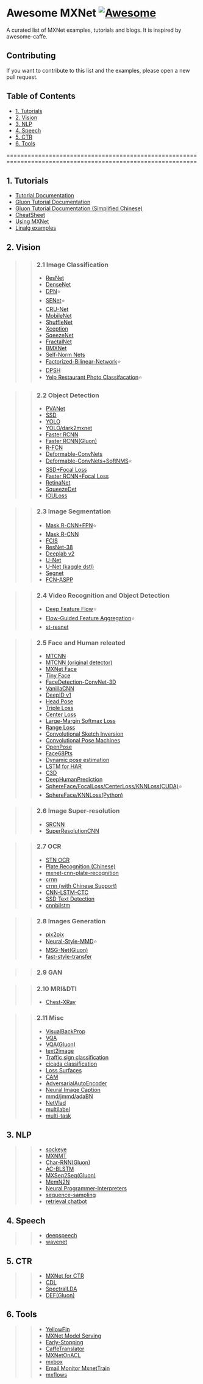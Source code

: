 # Awesome MXNet [![Awesome](https://cdn.rawgit.com/sindresorhus/awesome/d7305f38d29fed78fa85652e3a63e154dd8e8829/media/badge.svg)](https://github.com/jtoy/awesome)

A curated list of MXNet examples, tutorials and blogs. It is inspired by awesome-caffe.

## <a name="Contributing"></a>Contributing

If you want to contribute to this list and the examples, please open a new pull request.

## Table of Contents
- [1. Tutorials](#Tutorials)
- [2. Vision](#Vision)
- [3. NLP](#NLP)
- [4. Speech](#Speech)
- [5. CTR](#CTR)
- [6. Tools](#Tools)

============================================================================================================
## <a name="Tutorials"></a>1. Tutorials
- [Tutorial Documentation](https://mxnet.incubator.apache.org/tutorials/)
- [Gluon Tutorial Documentation](http://gluon.mxnet.io/)
- [Gluon Tutorial Documentation (Simplified Chinese)](https://zh.gluon.ai/)
- [CheatSheet](https://github.com/chinakook/Awesome-MXNet/blob/master/apache-mxnet-cheat.pdf)
- [Using MXNet](https://github.com/JONGGON/Mxnet_Tutorial)
- [Linalg examples](https://github.com/ARCambridge/MXNet_linalg_examples)

## <a name="Vision"></a>2. Vision
>> ### 2.1 Image Classification
>> - [ResNet](https://github.com/tornadomeet/ResNet)
>> - [DenseNet](https://github.com/bruinxiong/densenet.mxnet)
>> - [DPN](https://github.com/cypw/DPNs):star:
>> - [SENet](https://github.com/bruinxiong/SENet.mxnet):star:
>> - [CRU-Net](https://github.com/cypw/CRU-Net)
>> - [MobileNet](https://github.com/KeyKy/mobilenet-mxnet)
>> - [ShuffleNet](https://github.com/ZiyueHuang/MXShuffleNet)
>> - [Xception](https://github.com/bruinxiong/xception.mxnet)
>> - [SqeezeNet](https://github.com/miaow1988/SqueezeNet_v1.2)
>> - [FractalNet](https://github.com/newuser-16824/mxnet-fractalnet)
>> - [BMXNet](https://github.com/hpi-xnor/BMXNet)
>> - [Self-Norm Nets](https://github.com/Ldpe2G/DeepLearningForFun/tree/master/Mxnet-Scala/SelfNormNets)
>> - [Factorized-Bilinear-Network](https://github.com/lyttonhao/Factorized-Bilinear-Network):star:
>> - [DPSH](https://github.com/akturtle/DPSH)
>> - [Yelp Restaurant Photo Classifacation](https://github.com/u1234x1234/kaggle-yelp-restaurant-photo-classification):star:

>> ### 2.2 Object Detection
>> - [PVANet](https://github.com/apache/incubator-mxnet/pull/7786)
>> - [SSD](https://github.com/zhreshold/mxnet-ssd)
>> - [YOLO](https://github.com/zhreshold/mxnet-yolo)
>> - [YOLO/dark2mxnet](https://github.com/bowenc0221/MXNet-YOLO)
>> - [Faster RCNN](https://github.com/precedenceguo/mx-rcnn)
>> - [Faster RCNN(Gluon)](https://github.com/linmx0130/ya_mxdet)
>> - [R-FCN](https://github.com/msracver/Deformable-ConvNets)
>> - [Deformable-ConvNets](https://github.com/msracver/Deformable-ConvNets)
>> - [Deformable-ConvNets+SoftNMS](https://github.com/bharatsingh430/Deformable-ConvNets):star:
>> - [SSD+Focal Loss](https://github.com/eldercrow/focal_loss_mxnet_ssd)
>> - [Faster RCNN+Focal Loss](https://github.com/unsky/focal-loss)
>> - [RetinaNet](https://github.com/unsky/RetinaNet)
>> - [SqueezeDet](https://github.com/alvinwan/squeezeDetMX)
>> - [IOULoss](https://github.com/wcj-Ford/IOULoss)

>> ### 2.3 Image Segmentation
>> - [Mask R-CNN+FPN](https://github.com/TuSimple/mx-maskrcnn):star:
>> - [Mask R-CNN](https://github.com/xilaili/maskrcnn.mxnet)
>> - [FCIS](https://github.com/msracver/FCIS)
>> - [ResNet-38](https://github.com/itijyou/ademxapp)
>> - [Deeplab v2](https://github.com/buptweixin/mxnet-deeplab)
>> - [U-Net](https://github.com/chinakook/U-Net)
>> - [U-Net (kaggle dstl)](https://github.com/u1234x1234/kaggle-dstl-satellite-imagery-feature-detection)
>> - [Segnet](https://github.com/solin319/incubator-mxnet/tree/solin-patch-segnet)
>> - [FCN-ASPP](https://github.com/ComeOnGetMe/FCN-ASPP-with-uncertainty)

>> ### 2.4 Video Recognition and Object Detection
>> - [Deep Feature Flow](https://github.com/msracver/Deep-Feature-Flow):star:
>> - [Flow-Guided Feature Aggregation](https://github.com/msracver/Flow-Guided-Feature-Aggregation):star:
>> - [st-resnet](https://github.com/jay1204/st-resnet)

>> ### 2.5 Face and Human releated
>> - [MTCNN](https://github.com/Seanlinx/mtcnn)
>> - [MTCNN (original detector)](https://github.com/pangyupo/mxnet_mtcnn_face_detection)
>> - [MXNet Face](https://github.com/tornadomeet/mxnet-face)
>> - [Tiny Face](https://github.com/chinakook/hr101_mxnet)
>> - [FaceDetection-ConvNet-3D](https://github.com/tfwu/FaceDetection-ConvNet-3D)
>> - [VanillaCNN](https://github.com/flyingzhao/mxnet_VanillaCNN)
>> - [DeepID v1](https://github.com/AihahaFox/deepid-mxnet)
>> - [Head Pose](https://github.com/LaoDar/cnn_head_pose_estimator)
>> - [Triple Loss](https://github.com/xlvector/learning-dl/tree/master/mxnet/triple-loss)
>> - [Center Loss](https://github.com/pangyupo/mxnet_center_loss)
>> - [Large-Margin Softmax Loss](https://github.com/luoyetx/mx-lsoftmax)
>> - [Range Loss](https://github.com/ShownX/mxnet-rangeloss)
>> - [Convolutional Sketch Inversion](https://github.com/VinniaKemala/sketch-inversion)
>> - [Convolutional Pose Machines](https://github.com/li-haoran/mxnet-convolutional_pose_machines_Testing)
>> - [OpenPose](https://github.com/dragonfly90/mxnet_Realtime_Multi-Person_Pose_Estimation)
>> - [Face68Pts](https://github.com/LaoDar/mxnet_cnn_face68pts)
>> - [Dynamic pose estimation](https://github.com/gengshan-y/dyn_pose)
>> - [LSTM for HAR](https://github.com/Ldpe2G/DeepLearningForFun/tree/master/Mxnet-Scala/HumanActivityRecognition)
>> - [C3D](https://github.com/JaggerYoung/C3D-mxnet)
>> - [DeepHumanPrediction](https://github.com/JONGGON/DeepHumanPrediction)
>> - [SphereFace/FocalLoss/CenterLoss/KNNLoss(CUDA)](https://github.com/deepearthgo/Cuda-Mxnet):star:
>> - [SphereFace/KNNLoss(Python)](https://github.com/deepearthgo/Python-Mxnet)

>> ### 2.6 Image Super-resolution
>> - [SRCNN](https://github.com/Codersadis/SRCNN-MXNET)
>> - [SuperResolutionCNN](https://github.com/galad-loth/SuperResolutionCNN)

>> ### 2.7 OCR
>> - [STN OCR](https://github.com/Bartzi/stn-ocr)
>> - [Plate Recognition (Chinese)](https://github.com/szad670401/end-to-end-for-chinese-plate-recognition)
>> - [mxnet-cnn-plate-recognition](https://github.com/huxiaoman7/mxnet-cnn-plate-recognition)
>> - [crnn](https://github.com/xinghedyc/mxnet-cnn-lstm-ctc-ocr)
>> - [crnn (with Chinese Support)](https://github.com/novioleo/crnn.mxnet)
>> - [CNN-LSTM-CTC](https://github.com/oyxhust/CNN-LSTM-CTC-text-recognition)
>> - [SSD Text Detection](https://github.com/oyxhust/ssd-text_detection)
>> - [cnnbilstm](https://github.com/deepinsight/cnnbilstm-mxnet)

>> ### 2.8 Images Generation
>> - [pix2pix](https://github.com/Ldpe2G/DeepLearningForFun/tree/master/Mxnet-Scala/Pix2Pix)
>> - [Neural-Style-MMD](https://github.com/lyttonhao/Neural-Style-MMD):star:
>> - [MSG-Net(Gluon)](https://github.com/zhanghang1989/MXNet-Gluon-Style-Transfer)
>> - [fast-style-transfer](https://github.com/SineYuan/mxnet-fast-neural-style)

>> ### 2.9 GAN

>> ### 2.10 MRI&DTI
>> - [Chest-XRay](https://github.com/kperkins411/MXNet-Chest-XRay-Evaluation)

>> ### 2.11 Misc
>> - [VisualBackProp](https://github.com/Bartzi/visual-backprop-mxnet)
>> - [VQA](https://github.com/shiyangdaisy23/mxnet-vqa)
>> - [VQA(Gluon)](https://github.com/shiyangdaisy23/vqa-mxnet-gluon)
>> - [text2image](https://github.com/dbsheta/text2image)
>> - [Traffic sign classification](https://github.com/sookinoby/mxnet-ccn-samples)
>> - [cicada classification](https://github.com/dokechin/cicada_shell)
>> - [Loss Surfaces](https://github.com/nicklhy/cnn_loss_surface)
>> - [CAM](https://github.com/nicklhy/CAM)
>> - [AdversarialAutoEncoder](https://github.com/nicklhy/AdversarialAutoEncoder)
>> - [Neural Image Caption](https://github.com/saicoco/mxnet_image_caption)
>> - [mmd/jmmd/adaBN](https://github.com/deepinsight/transfer-mxnet)
>> - [NetVlad](https://github.com/likelyzhao/NetVlad-MxNet)
>> - [multilabel](https://github.com/miraclewkf/multilabel-MXNet)
>> - [multi-task](https://github.com/miraclewkf/multi-task-MXNet)

## <a name="NLP"></a>3. NLP
>> - [sockeye](https://github.com/awslabs/sockeye)
>> - [MXNMT](https://github.com/magic282/MXNMT)
>> - [Char-RNN(Gluon)](https://github.com/SherlockLiao/Char-RNN-Gluon)
>> - [AC-BLSTM](https://github.com/Ldpe2G/AC-BLSTM)
>> - [MXSeq2Seq(Gluon)](https://github.com/ZiyueHuang/MXSeq2Seq)
>> - [MemN2N](https://github.com/nicklhy/MemN2N)
>> - [Neural Programmer-Interpreters](https://github.com/Cloudyrie/npi)
>> - [sequence-sampling](https://github.com/doetsch/sequence-sampling-mxnet)
>> - [retrieval chatbot](https://github.com/NonvolatileMemory/baseline_for_chatbot-mxnet)

## <a name="Speech"></a>4. Speech
>> - [deepspeech](https://github.com/samsungsds-rnd/deepspeech.mxnet)
>> - [wavenet](https://github.com/shuokay/mxnet-wavenet)

## <a name="Speech"></a>5. CTR
>> - [MXNet for CTR ](https://github.com/CNevd/DeepLearning-MXNet)
>> - [CDL](https://github.com/js05212/MXNet-for-CDL)
>> - [SpectralLDA](https://github.com/Mega-DatA-Lab/SpectralLDA-MXNet)
>> - [DEF(Gluon)](https://github.com/altosaar/deep-exponential-families-gluon)

## <a name="Speech"></a>6. Tools
>> - [YellowFin](https://github.com/StargazerZhu/YellowFin_MXNet)
>> - [MXNet Model Serving ](https://github.com/yuruofeifei/mms)
>> - [Early-Stopping](https://github.com/kperkins411/MXNet_Demo_Early-Stopping)
>> - [CaffeTranslator](https://github.com/indhub/CaffeTranslator)
>> - [MXNetOnACL](https://github.com/OAID/MXNetOnACL)
>> - [mxbox](https://github.com/Lyken17/mxbox)
>> - [Email Monitor MxnetTrain](https://github.com/fierceX/Email_Monitor_MxnetTrain)
>> - [mxflows](https://github.com/aidan-plenert-macdonald/mxflows)
